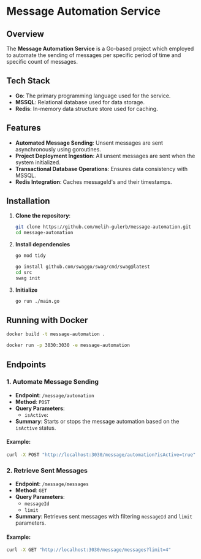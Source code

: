 # Message Automation Service

## Overview

The **Message Automation Service** is a Go-based project which employed to automate 
the sending of messages per specific period of time and specific count of messages.

## Tech Stack

- **Go**: The primary programming language used for the service.
- **MSSQL**: Relational database used for data storage.
- **Redis**: In-memory data structure store used for caching.

## Features

- **Automated Message Sending**: Unsent messages are sent asynchronously using goroutines.
- **Project Deployment Ingestion**: All unsent messages are sent when the system initialized.
- **Transactional Database Operations**: Ensures data consistency with MSSQL.
- **Redis Integration**: Caches messageId's and their timestamps.

## Installation

1. **Clone the repository**:
   ```bash
   git clone https://github.com/melih-gulerb/message-automation.git
   cd message-automation
   ```
2. **Install dependencies**
   ```bash
   go mod tidy
   ```
   ```bash
   go install github.com/swaggo/swag/cmd/swag@latest
   cd src
   swag init
   ```
3. **Initialize**
   ```bash
   go run ./main.go
   ```

## Running with Docker
```bash 
docker build -t message-automation . 
```
```bash 
docker run -p 3030:3030 -e message-automation 
```


## Endpoints

### 1. Automate Message Sending

- **Endpoint**: `/message/automation`
- **Method**: `POST`
- **Query Parameters**:
    - `isActive`:
- **Summary**: Starts or stops the message automation based on the `isActive` status.

#### Example:

```bash
curl -X POST "http://localhost:3030/message/automation?isActive=true"
```
### 2. Retrieve Sent Messages

- **Endpoint**: `/message/messages`
- **Method**: `GET`
- **Query Parameters**:
    - `messageId`
    - `limit`
- **Summary**: Retrieves sent messages with filtering `messageId` and `limit` parameters.

#### Example:

```bash
curl -X GET "http://localhost:3030/message/messages?limit=4"
```